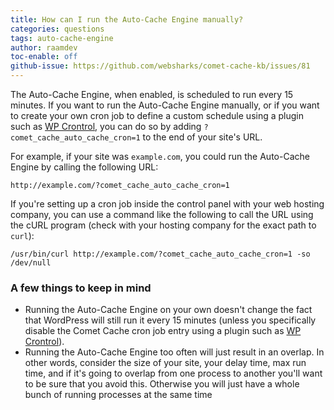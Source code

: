 ```yaml
---
title: How can I run the Auto-Cache Engine manually?
categories: questions
tags: auto-cache-engine
author: raamdev
toc-enable: off
github-issue: https://github.com/websharks/comet-cache-kb/issues/81
---
```


The Auto-Cache Engine, when enabled, is scheduled to run every 15 minutes. If you want to run the Auto-Cache Engine manually, or if you want to create your own cron job to define a custom schedule using a plugin such as [WP Crontrol](https://wordpress.org/plugins/wp-crontrol/), you can do so by adding `?comet_cache_auto_cache_cron=1` to the end of your site's URL.

For example, if your site was `example.com`, you could run the Auto-Cache Engine by calling the following URL:

```text
http://example.com/?comet_cache_auto_cache_cron=1
```

If you're setting up a cron job inside the control panel with your web hosting company, you can use a command like the following to call the URL using the cURL program (check with your hosting company for the exact path to `curl`):

```text
/usr/bin/curl http://example.com/?comet_cache_auto_cache_cron=1 -so /dev/null
```

### A few things to keep in mind

- Running the Auto-Cache Engine on your own doesn't change the fact that WordPress will still run it every 15 minutes (unless you specifically disable the Comet Cache cron job entry using a plugin such as [WP Crontrol](https://wordpress.org/plugins/wp-crontrol/)).
- Running the Auto-Cache Engine too often will just result in an overlap. In other words, consider the size of your site, your delay time, max run time, and if it's going to overlap from one process to another you'll want to be sure that you avoid this. Otherwise you will just have a whole bunch of running processes at the same time
